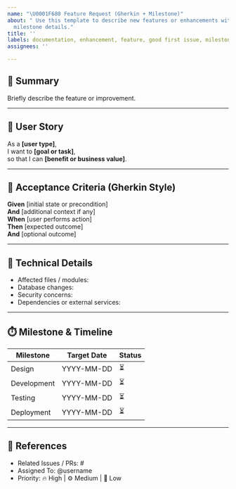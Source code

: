 ```yaml
---
name: "\U0001F680 Feature Request (Gherkin + Milestone)"
about: " Use this template to describe new features or enhancements with Gherkin and
  milestone details."
title: ''
labels: documentation, enhancement, feature, good first issue, milestone
assignees: ''

---
```


## 🎯 Summary
Briefly describe the feature or improvement.

---

## 🧠 User Story
As a **[user type]**,  
I want to **[goal or task]**,  
so that I can **[benefit or business value]**.

---

## 🧪 Acceptance Criteria (Gherkin Style)
**Given** [initial state or precondition]  
**And** [additional context if any]  
**When** [user performs action]  
**Then** [expected outcome]  
**And** [optional outcome]

---

## 🧩 Technical Details
- Affected files / modules:  
- Database changes:  
- Security concerns:  
- Dependencies or external services:  

---

## ⏱️ Milestone & Timeline
| Milestone | Target Date | Status |
|------------|--------------|--------|
| Design | YYYY-MM-DD | ⏳ |
| Development | YYYY-MM-DD | ⏳ |
| Testing | YYYY-MM-DD | ⏳ |
| Deployment | YYYY-MM-DD | ⏳ |

---

## 🔗 References
- Related Issues / PRs: #
- Assigned To: @username
- Priority: 🔥 High | ⚙️ Medium | 🧊 Low

